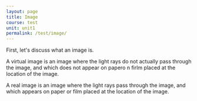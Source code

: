 ```yaml
---
layout: page
title: Image
course: test
unit: unit1
permalink: /test/image/
---
```


First, let's discuss what an image is.

A virtual image is an image where the light rays do not actually pass through the image, and which does not appear on papero n firlm placed at the location of the image. 

A real image is an image where the light rays pass through the image, and which appears on paper or film placed at the location of the image. 







